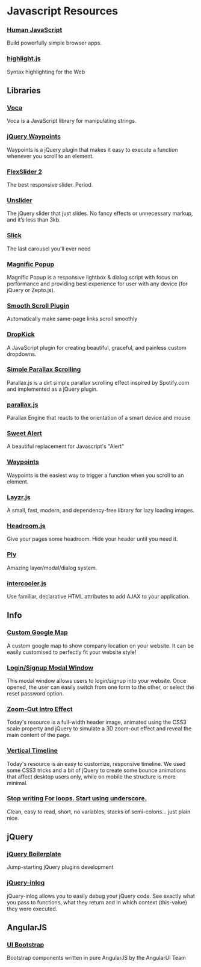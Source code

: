 # Javascript Resources

### [Human JavaScript](http://read.humanjavascript.com/)
Build powerfully simple browser apps.

### [highlight.js](https://highlightjs.org/)
Syntax highlighting for the Web


## Libraries

### [Voca](https://vocajs.com/)
Voca is a JavaScript library for manipulating strings.

### [jQuery Waypoints](http://imakewebthings.com/jquery-waypoints/)
Waypoints is a jQuery plugin that makes it easy to execute a function whenever you scroll to an element.

### [FlexSlider 2](http://flexslider.woothemes.com/)
The best responsive slider. Period.

### [Unslider](http://flexslider.woothemes.com/)
The jQuery slider that just slides. No fancy effects or unnecessary markup, and it’s less than 3kb.

### [Slick](https://kenwheeler.github.io/slick/)
The last carousel you'll ever need

### [Magnific Popup](http://dimsemenov.com/plugins/magnific-popup/)
Magnific Popup is a responsive lightbox & dialog script with focus on performance and providing best experience for user with any device (for jQuery or Zepto.js).

### [Smooth Scroll Plugin](https://github.com/kswedberg/jquery-smooth-scroll)
Automatically make same-page links scroll smoothly

### [DropKick](https://github.com/Robdel12/DropKick)
A JavaScript plugin for creating beautiful, graceful, and painless custom dropdowns.

### [Simple Parallax Scrolling](http://pixelcog.com/parallax.js/)
Parallax.js is a dirt simple parallax scrolling effect inspired by Spotify.com and implemented as a jQuery plugin.

### [parallax.js](http://matthew.wagerfield.com/parallax/)
Parallax Engine that reacts to the orientation of a smart device and mouse

### [Sweet Alert](http://tristanedwards.me/sweetalert)
A beautiful replacement for Javascript's "Alert"

### [Waypoints](http://imakewebthings.com/waypoints/)
Waypoints is the easiest way to trigger a function when you scroll to an element.

### [Layzr.js](http://callmecavs.github.io/layzr.js/)
A small, fast, modern, and dependency-free library for lazy loading images.

### [Headroom.js](http://wicky.nillia.ms/headroom.js/)
Give your pages some headroom. Hide your header until you need it.

### [Ply](http://rubaxa.github.io/Ply/)
Amazing layer/modal/dialog system.

### [intercooler.js](http://intercoolerjs.org/)
Use familiar, declarative HTML attributes to add AJAX to your application.


## Info

### [Custom Google Map](http://codyhouse.co/gem/custom-google-map/)
A custom google map to show company location on your website. It can be easily customised to perfectly fit your website style!

### [Login/Signup Modal Window](http://codyhouse.co/gem/loginsignup-modal-window/)
This modal window allows users to login/signup into your website. Once opened, the user can easily switch from one form to the other, or select the reset password option.

### [Zoom-Out Intro Effect](http://codyhouse.co/gem/pull-out-intro-effect/)
Today's resource is a full-width header image, animated using the CSS3 scale property and jQuery to simulate a 3D zoom-out effect and reveal the main content of the page.

### [Vertical Timeline](http://codyhouse.co/gem/vertical-timeline/)
Today's resource is an easy to customize, responsive timeline. We used some CSS3 tricks and a bit of jQuery to create some bounce animations that affect desktop users only, while on mobile the structure is more minimal.

### [Stop writing For loops. Start using underscore.](http://joelhooks.com/blog/2014/02/06/stop-writing-for-loops-start-using-underscorejs/)
Clean, easy to read, short, no variables, stacks of semi-colons… just plain nice.


## jQuery

### [jQuery Boilerplate](http://jqueryboilerplate.com/)
Jump-starting jQuery plugins development

### [jQuery-inlog](http://prinzhorn.github.io/jquery-inlog/)
jQuery-inlog allows you to easily debug your jQuery code. See exactly what you pass to functions, what they return and in which context (this-value) they were executed.



## AngularJS

### [UI Bootstrap](https://angular-ui.github.io/bootstrap/)
Bootstrap components written in pure AngularJS by the AngularUI Team
